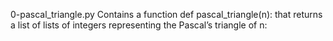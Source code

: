 0-pascal_triangle.py            Contains a function def pascal_triangle(n): that returns a list of lists of integers representing the Pascal’s triangle of n: